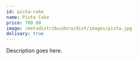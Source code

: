 ```yaml
---
id: pista-cake
name: Pista Cake
price: 700.00
image: /metadistribuidora/dist/images/pista.jpg
delivary: true
---
```

Description goes here.
